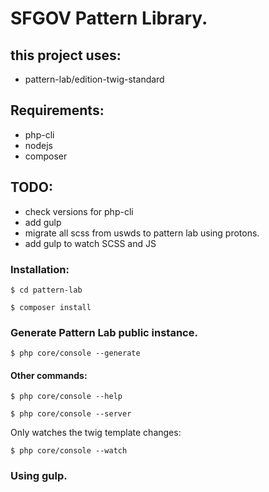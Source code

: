 # SFGOV Pattern Library.

## this project uses:

- pattern-lab/edition-twig-standard

## Requirements:

- php-cli
- nodejs
- composer

## TODO:

- check versions for php-cli
- add gulp
- migrate all scss from uswds to pattern lab using protons.
- add gulp to watch SCSS and JS

### Installation:

`$ cd pattern-lab`

`$ composer install`

### Generate Pattern Lab public instance.

`$ php core/console --generate`

#### Other commands:

`$ php core/console --help`

`$ php core/console --server`   

Only watches the twig template changes:

`$ php core/console --watch`

### Using gulp.

